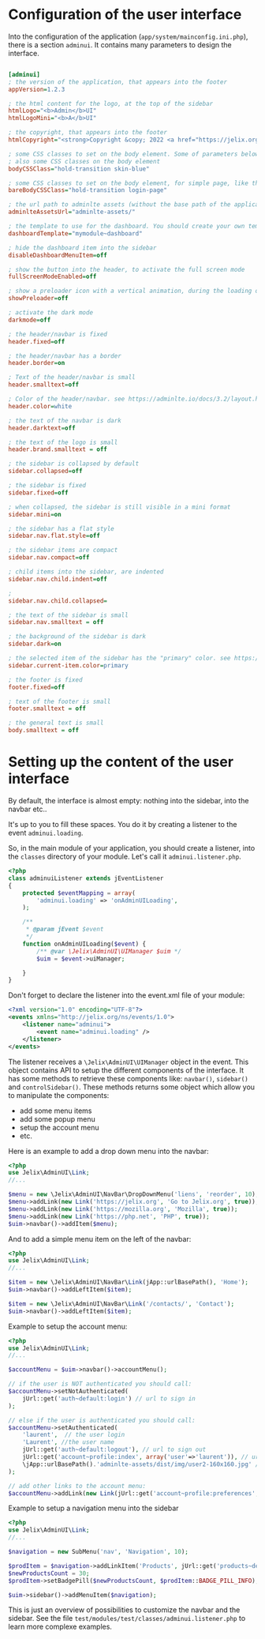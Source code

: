 Configuration of the user interface
====================================

Into the configuration of the application (`app/system/mainconfig.ini.php`),
there is a section `adminui`. It contains many parameters to design the
interface.

```ini

[adminui]
; the version of the application, that appears into the footer
appVersion=1.2.3

; the html content for the logo, at the top of the sidebar
htmlLogo="<b>Admin</b>UI"
htmlLogoMini="<b>A</b>UI"

; the copyright, that appears into the footer
htmlCopyright="<strong>Copyright &copy; 2022 <a href="https://jelix.org">Jelix</a>.</strong> MIT licence."

; some CSS classes to set on the body element. Some of parameters below add 
; also some CSS classes on the body element
bodyCSSClass="hold-transition skin-blue"

; some CSS classes to set on the body element, for simple page, like the login page
bareBodyCSSClass="hold-transition login-page"

; the url path to adminlte assets (without the base path of the application)
adminlteAssetsUrl="adminlte-assets/"

; the template to use for the dashboard. You should create your own template.
dashboardTemplate="mymodule~dashboard"

; hide the dashboard item into the sidebar
disableDashboardMenuItem=off

; show the button into the header, to activate the full screen mode 
fullScreenModeEnabled=off

; show a preloader icon with a vertical animation, during the loading of the page
showPreloader=off

; activate the dark mode
darkmode=off

; the header/navbar is fixed
header.fixed=off

; the header/navbar has a border
header.border=on

; Text of the header/navbar is small
header.smalltext=off

; Color of the header/navbar. see https://adminlte.io/docs/3.2/layout.html
header.color=white

; the text of the navbar is dark
header.darktext=off

; the text of the logo is small
header.brand.smalltext = off

; the sidebar is collapsed by default
sidebar.collapsed=off

; the sidebar is fixed
sidebar.fixed=off

; when collapsed, the sidebar is still visible in a mini format
sidebar.mini=on

; the sidebar has a flat style
sidebar.nav.flat.style=off

; the sidebar items are compact
sidebar.nav.compact=off

; child items into the sidebar, are indented
sidebar.nav.child.indent=off

; 
sidebar.nav.child.collapsed=

; the text of the sidebar is small
sidebar.nav.smalltext = off

; the background of the sidebar is dark
sidebar.dark=on

; the selected item of the sidebar has the "primary" color. see https://adminlte.io/docs/3.2/layout.html
sidebar.current-item.color=primary

; the footer is fixed 
footer.fixed=off

; text of the footer is small
footer.smalltext = off

; the general text is small
body.smalltext = off

```


Setting up the content of the user interface
=============================================

By default, the interface is almost empty: nothing into the sidebar, into the navbar etc..

It's up to you to fill these spaces. You do it by creating a listener to the
event `adminui.loading`.

So, in the main module of your application, you should create a listener, into
the `classes` directory of your module. Let's call it `adminui.listener.php`.

```php
<?php
class adminuiListener extends jEventListener
{
    protected $eventMapping = array(
        'adminui.loading' => 'onAdminUILoading',
    );

    /**
     * @param jEvent $event
     */
    function onAdminUILoading($event) {
        /** @var \Jelix\AdminUI\UIManager $uim */
        $uim = $event->uiManager;

    }
}
```

Don't forget to declare the listener into the event.xml file of your module:

```xml
<?xml version="1.0" encoding="UTF-8"?>
<events xmlns="http://jelix.org/ns/events/1.0">
    <listener name="adminui">
        <event name="adminui.loading" />
    </listener>
</events>
```


The listener receives a `\Jelix\AdminUI\UIManager` object in the event. This object
contains API to setup the different components of the interface. It has
some methods to retrieve these components like: `navbar()`, `sidebar()` and `controlSidebar()`.
These methods returns some object which allow you to manipulate the components:
- add some menu items
- add some popup menu
- setup the account menu
- etc.


Here is an example to add a drop down menu into the navbar:

```php
<?php
use Jelix\AdminUI\Link;
//...

$menu = new \Jelix\AdminUI\NavBar\DropDownMenu('liens', 'reorder', 10);
$menu->addLink(new Link('https://jelix.org', 'Go to Jelix.org', true));
$menu->addLink(new Link('https://mozilla.org', 'Mozilla', true));
$menu->addLink(new Link('https://php.net', 'PHP', true));
$uim->navbar()->addItem($menu);
```

And to add a simple menu item on the left of the navbar:


```php
<?php
use Jelix\AdminUI\Link;
//...

$item = new \Jelix\AdminUI\NavBar\Link(jApp::urlBasePath(), 'Home');
$uim->navbar()->addLeftItem($item);

$item = new \Jelix\AdminUI\NavBar\Link('/contacts/', 'Contact');
$uim->navbar()->addLeftItem($item);
```



Example to setup the account menu:

```php
<?php
use Jelix\AdminUI\Link;
//...

$accountMenu = $uim->navbar()->accountMenu();

// if the user is NOT authenticated you should call: 
$accountMenu->setNotAuthenticated(
    jUrl::get('auth~default:login') // url to sign in
);

// else if the user is authenticated you should call: 
$accountMenu->setAuthenticated(
    'laurent',  // the user login 
    'Laurent', //the user name 
    jUrl::get('auth~default:logout'), // url to sign out 
    jUrl::get('account~profile:index', array('user'=>'laurent')), // url to display the user profile  (optional)
    \jApp::urlBasePath().'adminlte-assets/dist/img/user2-160x160.jpg' // url to the user image (optional)
);

// add other links to the account menu: 
$accountMenu->addLink(new Link(jUrl::get('account~profile:preferences', array('user'=>'laurent')), 'Your preferences'));
```


Example to setup a navigation menu into the sidebar

```php
<?php
use Jelix\AdminUI\Link;
//...

$navigation = new SubMenu('nav', 'Navigation', 10);

$prodItem = $navigation->addLinkItem('Products', jUrl::get('products~default:list'));
$newProductsCount = 30;
$prodItem->setBadgePill($newProductsCount, $prodItem::BADGE_PILL_INFO);

$uim->sidebar()->addMenuItem($navigation);

```

This is just an overview of possibilities to customize the navbar and the sidebar.
See the file `test/modules/test/classes/adminui.listener.php` to learn more
complexe examples.

